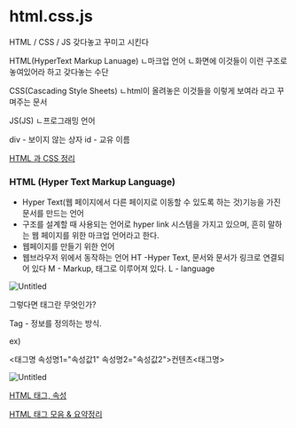 # html.css.js

HTML     /  CSS     /     JS
갖다놓고    꾸미고    시킨다

HTML(HyperText Markup Lanuage)
ㄴ마크업 언어
ㄴ화면에 이것들이 이런 구조로 놓여있어라 하고 갖다놓는 수단

CSS(Cascading Style Sheets)
ㄴhtml이 올려놓은 이것들을 이렇게 보여라 라고 꾸며주는 문서

JS(JS)
ㄴ프로그래밍 언어

div - 보이지 않는 상자
id - 교유 이름

[HTML 과 CSS 정리](https://velog.io/@zlrz6706/HTML-%EC%9D%98-%EC%A0%95%EC%9D%98%EC%99%80-%ED%95%84%EC%9A%94%EC%84%B1)

### HTML (Hyper Text Markup Language)

- Hyper Text(웹 페이지에서 다른 페이지로 이동할 수 있도록 하는 것)기능을 
가진 문서를 만드는 언어
- 구조를 설계할 때 사용되는 언어로 hyper link 시스템을 가지고 있으며, 
흔히 말하는 웹 페이지를 위한 마크업 언어라고 한다.
- 웹페이지를 만들기 위한 언어
- 웹브라우저 위에서 동작하는 언어
HT -Hyper Text, 문서와 문서가 링크로 연결되어 있다
M - Markup, 태그로 이루어져 있다.
L - language

![Untitled](html%20css%20js%200429b63a1013443ab78003dd0843d392/Untitled.png)

그렇다면 태그란 무엇인가?

Tag - 정보를 정의하는 방식.

ex)

<태그명 속성명1="속성값1" 속성명2="속성값2">컨텐츠<태그명>

![Untitled](html%20css%20js%200429b63a1013443ab78003dd0843d392/Untitled%201.png)

[HTML 태그, 속성](https://velog.io/@ansalstmd/HTML-1)

[HTML 태그 모음 & 요약정리](https://yunbinni.tistory.com/63)
